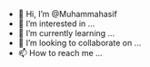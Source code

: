 - 👋 Hi, I’m @Muhammahasif
- 👀 I’m interested in ...
- 🌱 I’m currently learning ...
- 💞️ I’m looking to collaborate on ...
- 📫 How to reach me ...

<!---
Muhammahasif/Muhammahasif is a ✨ special ✨ repository because its `README.md` (this file) appears on your GitHub profile.
You can click the Preview link to take a look at your changes.
--->
